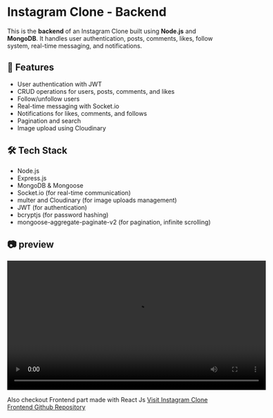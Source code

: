 # Instagram Clone - Backend

This is the **backend** of an Instagram Clone built using **Node.js** and **MongoDB**. It handles user authentication, posts, comments, likes, follow system, real-time messaging, and notifications.

## 🚀 Features
- User authentication with JWT
- CRUD operations for users, posts, comments, and likes
- Follow/unfollow users
- Real-time messaging with Socket.io
- Notifications for likes, comments, and follows
- Pagination and search
- Image upload using Cloudinary

## 🛠️ Tech Stack
- Node.js
- Express.js
- MongoDB & Mongoose
- Socket.io (for real-time communication)
- multer and Cloudinary (for image uploads management)
- JWT (for authentication)
- bcryptjs (for password hashing)
- mongoose-aggregate-paginate-v2 (for pagination, infinite scrolling)

## 📷 preview 
<video src='./project_preview/preview.mp4'  controls width='600'></video>


Also checkout Frontend part made with React Js 
[Visit Instagram Clone Frontend Github Repository](https://github.com/gourav247365/Instagram-Clone-Frontend)
